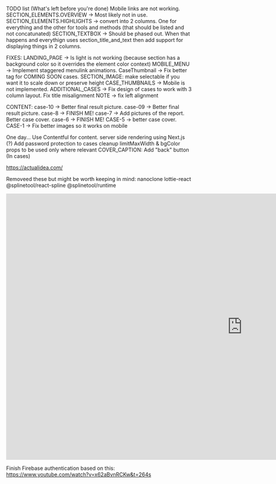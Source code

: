 TODO list (What's left before you're done)
Mobile links are not working.
SECTION_ELEMENTS.OVERVIEW -> Most likely not in use.
SECTION_ELEMENTS.HIGHLIGHTS -> convert into 2 columns. One for everything and the other for tools and methods (that should be listed and not concatunated)
SECTION_TEXTBOX -> Should be phased out. When that happens and everythign uses section_title_and_text then add support for displaying things in 2 columns.

FIXES:
LANDING_PAGE -> Is light is not working (because section has a background color so it overrides the element color context)
MOBILE_MENU -> Implement staggered menulink animations.
CaseThumbnail -> Fix better tag for COMING SOON cases.
SECTION_IMAGE: make selectable if you want it to scale down or preserve height
CASE_THUMBNAILS -> Mobile is not implemented.
ADDITIONAL_CASES -> Fix design of cases to work with 3 column layout. Fix title misalignment
NOTE -> fix left alignment

CONTENT:
case-10 -> Better final result picture.
case-09 -> Better final result picture.
case-8 -> FINISH ME!
case-7 -> Add pictures of the report. Better case cover.
case-6 -> FINISH ME!
CASE-5 -> better case cover.
CASE-1 -> Fix better images so it works on mobile

One day...
Use Contentful for content.
server side rendering using Next.js (?)
Add password protection to cases
cleanup limitMaxWidth & bgColor props to be used only where relevant
COVER_CAPTION: Add "back" button (In cases)

https://actualidea.com/

Removeed these but might be worth keeping in mind:
nanoclone
lottie-react
@splinetool/react-spline
@splinetool/runtime

<iframe width="1280" height="720" src="https://www.youtube.com/embed/UFk14H74w6E" title="WEBINAR: Samuel Bergstrom - Sentiment for better design decisions" frameborder="0" allow="accelerometer; autoplay; clipboard-write; encrypted-media; gyroscope; picture-in-picture; web-share" allowfullscreen></iframe>

Finish Firebase authentication based on this:
https://www.youtube.com/watch?v=x62aBvnRCKw&t=264s
